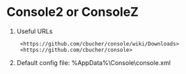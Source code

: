 Console2 or ConsoleZ
=======================

1. Useful URLs

	    <https://github.com/cbucher/console/wiki/Downloads>
	    <https://github.com/cbucher/console>

2. Default config file: %AppData%\Console\console.xml
